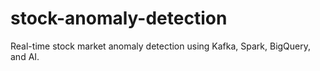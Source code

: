 # stock-anomaly-detection
Real-time stock market anomaly detection using Kafka, Spark, BigQuery, and AI.
